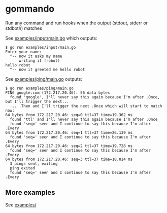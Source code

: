 # gommando

Run any command and run hooks when the output (stdout, stderr or stdboth) matches

See [examples/input/main.go](examples/input/main.go) which outputs:

```
$ go run examples/input/main.go
Enter your name:
  ^-- now it asks my name
      writing it (robot)
hello robot
  ^-- now it greeted me hello robot
```

See [examples/ping/main.go](examples/ping/main.go) outputs:
```
$ go run examples/ping/main.go
PING google.com (172.217.20.46): 56 data bytes
  found 'google', I'll never say this again because I'm after .Once, but I'll trigger the next...
  ... .Then and I'll trigger the next .Once which will start to match now:
64 bytes from 172.217.20.46: seq=0 ttl=37 time=19.362 ms
  found 'ttl' and I'll never say this again because I'm after .Once
  found 'seq=' seen and I continue to say this because I'm after .Every
64 bytes from 172.217.20.46: seq=1 ttl=37 time=26.139 ms
  found 'seq=' seen and I continue to say this because I'm after .Every
64 bytes from 172.217.20.46: seq=2 ttl=37 time=19.728 ms
  found 'seq=' seen and I continue to say this because I'm after .Every
64 bytes from 172.217.20.46: seq=3 ttl=37 time=18.014 ms
  3 pings sent, exiting
  ping exited
  found 'seq=' seen and I continue to say this because I'm after .Every
```

## More examples

See [examples/](examples/)
